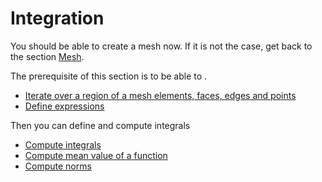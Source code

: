 Integration
===========

You should be able to create a mesh now. If it is not the case, get back to the section [Mesh](mesh.md).

The prerequisite of this section is to be able to .
* [Iterate over a region of a mesh elements, faces, edges and points](Mesh/iterators.md)
* [Define expressions](keywords.md)

Then you can define and compute integrals
* [Compute integrals](Integrals/integrate.md)
* [Compute mean value of a function](Integrals/mean.md)
* [Compute norms](Integrals/norms.md)
